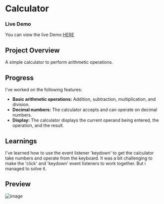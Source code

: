 # Calculator

### Live Demo
You can view the live Demo [HERE](https://bchowy.github.io/calculator/)

## Project Overview

A simple calculator to perform arithmetic operations.

## Progress

I've worked on the following features:
- **Basic arithmetic operations:** Addition, subtraction, multiplication, and division.
- **Decimal numbers:** The calculator accepts and can operate on decimal numbers.
- **Display:** The calculator displays the current operand being entered, the operation, and the result.

## Learnings

I've learned how to use the event listener 'keydown' to get the calculator take numbers and operate from the keyboard.
It was a bit challenging to make the 'click' and 'keydown' event listeners to work together. But i managed to solve it.

## Preview
![image](https://github.com/BChowy/Calculator/assets/75831792/747ab0b4-0701-489f-b55a-4f87a664c06e)
